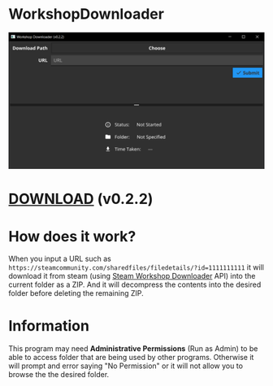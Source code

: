 # WorkshopDownloader

![Menu](img/001.png "Menu")

# [DOWNLOAD](https://github.com/NeutronX-dev/WorkshopDownloader/releases/download/v0.2.2/windows.WorkshopDownloader.exe) (v0.2.2)

# How does it work?
When you input a URL such as `https://steamcommunity.com/sharedfiles/filedetails/?id=1111111111` it will download it from steam (using [Steam Workshop Downloader](https://steamworkshopdownloader.io/) API) into the current folder as a ZIP. And it will decompress the contents into the desired folder before deleting the remaining ZIP.

# Information
This program may need **Administrative Permissions** (Run as Admin) to be able to access folder that are being used by other programs. Otherwise it will prompt and error saying "No Permission" or it will not allow you to browse the the desired folder.